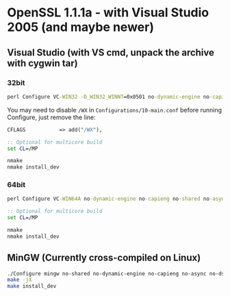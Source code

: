# OpenSSL 1.1.1a - with Visual Studio 2005 (and maybe newer)

## Visual Studio (with VS cmd, unpack the archive with cygwin tar)

### 32bit
```bat
perl Configure VC-WIN32 -D_WIN32_WINNT=0x0501 no-dynamic-engine no-capieng no-shared no-async no-dso --prefix=C:\Work\Clamav\openssl\win32\build
```

You may need to disable `/WX` in `Configurations/10-main.conf` before running Configure,
just remove the line:

```perl
CFLAGS           => add("/WX"),
```

```bat
:: Optional for multicore build
set CL=/MP

nmake
nmake install_dev
```


### 64bit
```bat
perl Configure VC-WIN64A no-dynamic-engine no-capieng no-shared no-async no-dso --prefix=C:\Work\Clamav\openssl\x64\build
```

```bat
:: Optional for multicore build
set CL=/MP

nmake
nmake install_dev
```


## MinGW (Currently cross-compiled on Linux)
```sh
./Configure mingw no-shared no-dynamic-engine no-capieng no-async no-dso --cross-compile-prefix=i686-w64-mingw32- --prefix=`pwd`/../dist
make -jX
make install_dev
```
